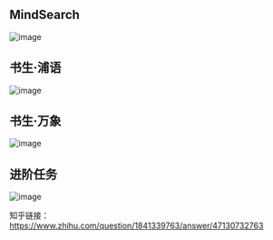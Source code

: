 ## MindSearch
![image](https://github.com/user-attachments/assets/d9d2e5aa-2508-4239-b6d3-c5783c064b83)

## 书生·浦语
![image](https://github.com/user-attachments/assets/3ecca02b-72a0-40f7-b655-abfe64158c12)

## 书生·万象
![image](https://github.com/user-attachments/assets/58b73eb7-15ff-4fad-a221-f051eb5dfa5b)

## 进阶任务
![image](https://github.com/user-attachments/assets/fbc40f1e-7961-47a8-b751-d70da1589a97)


知乎链接：https://www.zhihu.com/question/1841339763/answer/47130732763
